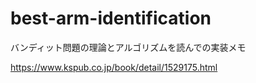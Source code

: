 # best-arm-identification

バンディット問題の理論とアルゴリズムを読んでの実装メモ

https://www.kspub.co.jp/book/detail/1529175.html
